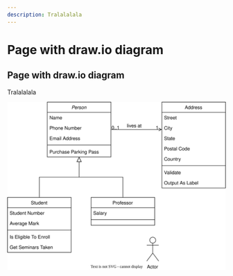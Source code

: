 ```yaml
---
description: Tralalalala
---
```


# Page with draw.io diagram

## Page with draw.io diagram

Tralalalala

![](https://raw.githubusercontent.com/ChrisBrandhorst/gitbook-test/main/Diagram%20zonder%20titel.drawio.svg)
